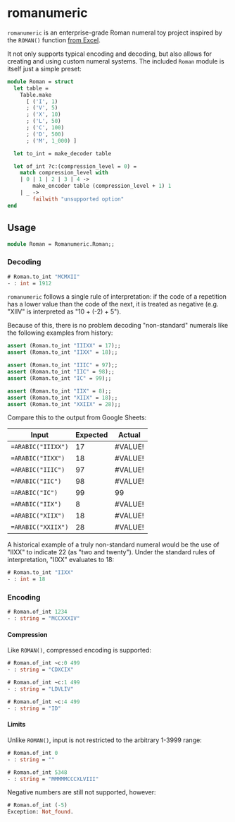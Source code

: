 # romanumeric

`romanumeric` is an enterprise-grade Roman numeral toy project inspired by the `ROMAN()` function [from Excel](https://support.microsoft.com/en-us/office/roman-function-d6b0b99e-de46-4704-a518-b45a0f8b56f5).

It not only supports typical encoding and decoding, but also allows for creating and using custom numeral systems. The included `Roman` module is itself just a simple preset:

<!-- $MDX file=lib/romanumeric.ml,part=Roman -->
```ocaml
module Roman = struct
  let table =
    Table.make
      [ ('I', 1)
      ; ('V', 5)
      ; ('X', 10)
      ; ('L', 50)
      ; ('C', 100)
      ; ('D', 500)
      ; ('M', 1_000) ]

  let to_int = make_decoder table

  let of_int ?c:(compression_level = 0) =
    match compression_level with
    | 0 | 1 | 2 | 3 | 4 ->
        make_encoder table (compression_level + 1) 1
    | _ ->
        failwith "unsupported option"
end
```

## Usage

<!-- $MDX env=usage -->
```ocaml
module Roman = Romanumeric.Roman;;
```

### Decoding

<!-- $MDX env=usage -->
```ocaml
# Roman.to_int "MCMXII"
- : int = 1912
```

`romanumeric` follows a single rule of interpretation: if the code of a repetition has a lower value than the code of the next, it is treated as negative (e.g. "XIIV" is interpreted as "10 + (-2) + 5").

Because of this, there is no problem decoding "non-standard" numerals like the following examples from history:

<!-- $MDX env=usage -->
```ocaml
assert (Roman.to_int "IIIXX" = 17);;
assert (Roman.to_int "IIXX" = 18);;
```

<!-- $MDX env=usage -->
```ocaml
assert (Roman.to_int "IIIC" = 97);;
assert (Roman.to_int "IIC" = 98);;
assert (Roman.to_int "IC" = 99);;
```

<!-- $MDX env=usage -->
```ocaml
assert (Roman.to_int "IIX" = 8);;
assert (Roman.to_int "XIIX" = 18);;
assert (Roman.to_int "XXIIX" = 28);;
```

Compare this to the output from Google Sheets:

| Input              | Expected   | Actual  |
| ---                | ---        | ---     |
| `=ARABIC("IIIXX")` | 17         | #VALUE! | 
| `=ARABIC("IIXX")`  | 18         | #VALUE! | 
| `=ARABIC("IIIC")`  | 97         | #VALUE! | 
| `=ARABIC("IIC")`   | 98         | #VALUE! | 
| `=ARABIC("IC")`    | 99         |      99 | 
| `=ARABIC("IIX")`   | 8          | #VALUE! |  
| `=ARABIC("XIIX")`  | 18         | #VALUE! | 
| `=ARABIC("XXIIX")` | 28         | #VALUE! | 

A historical example of a truly non-standard numeral would be the use of "IIXX" to indicate 22 (as "two and twenty"). Under the standard rules of interpretation, "IIXX" evaluates to 18:

<!-- $MDX env=usage -->
```ocaml
# Roman.to_int "IIXX"
- : int = 18
```

### Encoding

<!-- $MDX env=usage -->
```ocaml
# Roman.of_int 1234
- : string = "MCCXXXIV"
```

#### Compression

Like `ROMAN()`, compressed encoding is supported:

<!-- $MDX env=usage -->
```ocaml
# Roman.of_int ~c:0 499
- : string = "CDXCIX"
```

<!-- $MDX env=usage -->
```ocaml
# Roman.of_int ~c:1 499
- : string = "LDVLIV"
```

<!-- $MDX env=usage -->
```ocaml
# Roman.of_int ~c:4 499
- : string = "ID"
```

#### Limits

Unlike `ROMAN()`, input is not restricted to the arbitrary 1-3999 range:

<!-- $MDX env=usage -->
```ocaml
# Roman.of_int 0
- : string = ""
```

<!-- $MDX env=usage -->
```ocaml
# Roman.of_int 5348
- : string = "MMMMMCCCXLVIII"
```

Negative numbers are still not supported, however:

<!-- $MDX env=usage -->
```ocaml
# Roman.of_int (-5)
Exception: Not_found.
```
